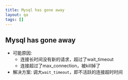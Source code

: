 ```yaml
---
title: Mysql has gone away
layout: qa
tags: []
---
```


## Mysql has gone away

* 可能原因:
  * 连接长时间没有新的请求，超过了wait_timeout
  * 连接超过了max_connection，被kill掉了
* 解决方案: 调大`wait_timeout`，即不活跃的连接超时时间